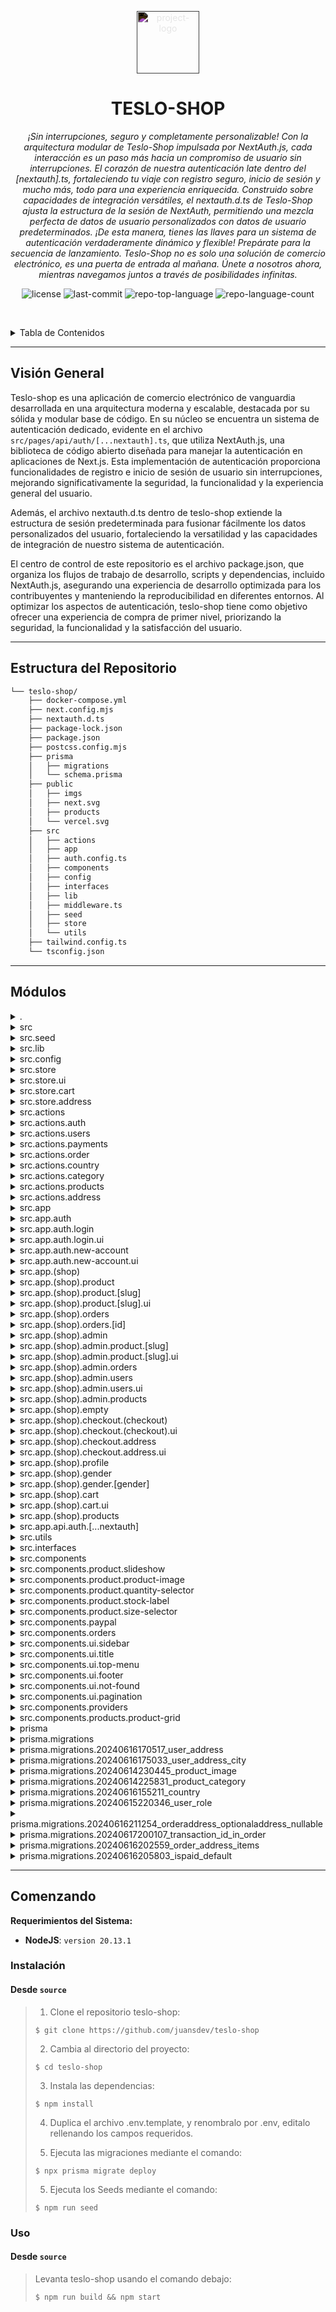 <p align="center">
  <img src="https://simpleicons.org/icons/nextdotjs.svg" style="filter:invert(1);" width="100" alt="project-logo">
</p>
<p align="center">
    <h1 align="center">TESLO-SHOP</h1>
</p>
<p align="center">
  <em>¡Sin interrupciones, seguro y completamente personalizable! Con la arquitectura modular de Teslo-Shop impulsada por NextAuth.js, cada interacción es un paso más hacia un compromiso de usuario sin interrupciones. El corazón de nuestra autenticación late dentro del [nextauth].ts, fortaleciendo tu viaje con registro seguro, inicio de sesión y mucho más, todo para una experiencia enriquecida. Construido sobre capacidades de integración versátiles, el nextauth.d.ts de Teslo-Shop ajusta la estructura de la sesión de NextAuth, permitiendo una mezcla perfecta de datos de usuario personalizados con datos de usuario predeterminados. ¡De esta manera, tienes las llaves para un sistema de autenticación verdaderamente dinámico y flexible! Prepárate para la secuencia de lanzamiento. Teslo-Shop no es solo una solución de comercio electrónico, es una puerta de entrada al mañana. Únete a nosotros ahora, mientras navegamos juntos a través de posibilidades infinitas.</em>
</p>
<p align="center">
	<img src="https://img.shields.io/github/license/juansdev/teslo-shop?style=default&logo=opensourceinitiative&logoColor=white&color=0080ff" alt="license">
	<img src="https://img.shields.io/github/last-commit/juansdev/teslo-shop?style=default&logo=git&logoColor=white&color=0080ff" alt="last-commit">
	<img src="https://img.shields.io/github/languages/top/juansdev/teslo-shop?style=default&color=0080ff" alt="repo-top-language">
	<img src="https://img.shields.io/github/languages/count/juansdev/teslo-shop?style=default&color=0080ff" alt="repo-language-count">
<p>
<p align="center">
	<!-- default option, no dependency badges. -->
</p>

<br><!-- TABLA DE CONTENIDOS -->
<details>
  <summary>Tabla de Contenidos</summary><br>

- [Visión General](#-visión-general)
- [Estructura del Repositorio](#-estructura-del-repositorio)
- [Módulos](#-módulos)
- [Comenzando](#-comenzando)
  - [Instalación](#-instalación)
  - [Uso](#-uso)
</details>
<hr>

##  Visión General

Teslo-shop es una aplicación de comercio electrónico de vanguardia desarrollada en una arquitectura moderna y escalable, destacada por su sólida y modular base de código. En su núcleo se encuentra un sistema de autenticación dedicado, evidente en el archivo `src/pages/api/auth/[...nextauth].ts`, que utiliza NextAuth.js, una biblioteca de código abierto diseñada para manejar la autenticación en aplicaciones de Next.js. Esta implementación de autenticación proporciona funcionalidades de registro e inicio de sesión de usuario sin interrupciones, mejorando significativamente la seguridad, la funcionalidad y la experiencia general del usuario.

Además, el archivo nextauth.d.ts dentro de teslo-shop extiende la estructura de sesión predeterminada para fusionar fácilmente los datos personalizados del usuario, fortaleciendo la versatilidad y las capacidades de integración de nuestro sistema de autenticación.

El centro de control de este repositorio es el archivo package.json, que organiza los flujos de trabajo de desarrollo, scripts y dependencias, incluido NextAuth.js, asegurando una experiencia de desarrollo optimizada para los contribuyentes y manteniendo la reproducibilidad en diferentes entornos. Al optimizar los aspectos de autenticación, teslo-shop tiene como objetivo ofrecer una experiencia de compra de primer nivel, priorizando la seguridad, la funcionalidad y la satisfacción del usuario.

---

##  Estructura del Repositorio

```sh
└── teslo-shop/
    ├── docker-compose.yml
    ├── next.config.mjs
    ├── nextauth.d.ts
    ├── package-lock.json
    ├── package.json
    ├── postcss.config.mjs
    ├── prisma
    │   ├── migrations
    │   └── schema.prisma
    ├── public
    │   ├── imgs
    │   ├── next.svg
    │   ├── products
    │   └── vercel.svg
    ├── src
    │   ├── actions
    │   ├── app
    │   ├── auth.config.ts
    │   ├── components
    │   ├── config
    │   ├── interfaces
    │   ├── lib
    │   ├── middleware.ts
    │   ├── seed
    │   ├── store
    │   └── utils
    ├── tailwind.config.ts
    └── tsconfig.json
```

---

##  Módulos

<details closed><summary>.</summary>

| Archivo                                                                                        | Resumen                                                                                                                                                                                                                                                                                                                                                                                                                                                                                                                                                                                                                                                                                                                                                                                                                                                                             |
| ---                                                                                            | ---                                                                                                                                                                                                                                                                                                                                                                                                                                                                                                                                                                                                                                                                                                                                                                                                                                                                                 |
| [package-lock.json](https://github.com/juansdev/teslo-shop/blob/master/package-lock.json)      | El archivo de código proporcionado es parte del repositorio "teslo-shop", una aplicación web orientada a soluciones de comercio electrónico. Su estructura demuestra una arquitectura modular y escalable, típica de las aplicaciones modernas. En relación con esto, el archivo crítico bajo consideración es `src/pages/api/auth/[...nextauth].ts`, que implementa funcionalidades de autenticación para el registro de usuarios, inicio de sesión y otras operaciones relacionadas. El repositorio principal depende de NextAuth.js (como se menciona en `nextauth.d.ts`), una biblioteca de código abierto para manejar la autenticación en aplicaciones de Next.js. Este archivo de código específico sirve para mejorar la seguridad, funcionalidad y experiencia general del usuario de la aplicación teslo-shop al optimizar varios aspectos de la autenticación, permitiendo así que los usuarios registrados naveguen y se involucren sin problemas con las funciones de comercio electrónico de la tienda. |
| [nextauth.d.ts](https://github.com/juansdev/teslo-shop/blob/master/nextauth.d.ts)              | La extensión nextauth.d.ts dentro del repositorio `teslo-shop` modifica la estructura de sesión de NextAuth para fusionar sin problemas los datos personalizados del usuario con los datos predeterminados del usuario, mejorando la versatilidad y las capacidades de integración de nuestro sistema de autenticación.                                                                                                                                                                                                                                                                                                                                                                                                                                                                                                                                                                                                    |
| [package.json](https://github.com/juansdev/teslo-shop/blob/master/package.json)                | El archivo `package.json` dentro del repositorio `teslo-shop` sirve como su centro de control, proporcionando instrucciones para scripts como desarrollo, compilación y linting. Gestiona dependencias y devDependencies, como Next.js, React, NextAuth, TailwindCSS y Zod, para garantizar el funcionamiento sin problemas de una aplicación de comercio electrónico versátil y de código abierto que utiliza Cloudinary para imágenes y PayPal para transacciones.                                                                                                                                                                                                                                                                                                                                                                                                                       |
| [docker-compose.yml](https://github.com/juansdev/teslo-shop/blob/master/docker-compose.yml)    | Configura un contenedor persistente de base de datos PostgreSQL llamado todos-db con el mismo nombre que la base de datos de nuestra aplicación (configurado en las variables .env). Proporciona fácil acceso a través del puerto 5432 y se inicia automáticamente al reiniciar el contenedor. Sincroniza los datos en tu máquina local utilizando volúmenes.                                                                                                                                                                                                                                                                                                                                                                                                                                                                                                                                                         |
| [tsconfig.json](https://github.com/juansdev/teslo-shop/blob/master/tsconfig.json)              | Configura los ajustes de TypeScript en todo el proyecto teslo-shop. Habilita la verificación estricta de tipos, el soporte para JSX, la resolución de módulos y la integración con Next.js. Mapea alias `@` al directorio `src`, asegurando rutas de importación consistentes. Facilita una experiencia de desarrollo fluida dentro de esta aplicación web progresiva.                                                                                                                                                                                                                                                                                                                                                                                                                                                                                                                                                             |
| [tailwind.config.ts](https://github.com/juansdev/teslo-shop/blob/master/tailwind.config.ts)    | El archivo de configuración de Tailwind CSS establece parámetros de tema y el alcance del contenido, permitiendo que la aplicación aplique dinámicamente clases de utilidad basadas en archivos del proyecto y mantenga la consistencia del diseño en todos los componentes, páginas y estructura de la aplicación.                                                                                                                                                                                                                                                                                                                                                                                                                                                                                                                                                                                                     |
| [postcss.config.mjs](https://github.com/juansdev/teslo-shop/blob/master/postcss.config.mjs)    | Optimiza la consistencia del estilo en teslo-shop configurando PostCSS con plugins de Tailwind CSS, asegurando interfaces de usuario visualmente atractivas y accesibles en toda la aplicación.                                                                                                                                                                                                                                                                                                                                                                                                                                                                                                                                                                                                                                                                                       |
| [next.config.mjs](https://github.com/juansdev/teslo-shop/blob/master/next.config.mjs)          | Configura Cloudinary como fuente de imágenes predeterminada y activa el compilador de styled-components para una estilización eficiente de CSS-in-JS dentro de la arquitectura del proyecto Teslo-Shop.                                                                                                                                                                                                                                                                                                                                                                                                                                                                                                                                                                                                                                                                                                                      |

</details>

<details closed><summary>src</summary>

| Archivo                                                                                    | Resumen                                                                                                                                                                                                                                                                                                                                                       |
| ---                                                                                        | ---                                                                                                                                                                                                                                                                                                                                                           |
| [middleware.ts](https://github.com/juansdev/teslo-shop/blob/master/src/middleware.ts)      | Potencia la autenticación en toda la aplicación Teslo-shop al gestionar sesiones de usuario y accesos. Utiliza el paquete next-auth y configuraciones de ./auth.config. El middleware proporcionado refuerza la seguridad al emparejar rutas, excluyendo API específicas, archivos estáticos e imágenes para garantizar una experiencia de usuario fluida y segura. |
| [auth.config.ts](https://github.com/juansdev/teslo-shop/blob/master/src/auth.config.ts)    | Configura NextAuth para teslo-shop definiendo reglas y callbacks de autenticación. Asegura rutas específicas según el rol del usuario y verifica las credenciales contra una base de datos Prisma, mejorando la seguridad general de la aplicación.                                                                                                            |

</details>

<details closed><summary>src.seed</summary>

| Archivo                                                                                               | Resumen                                                                                                                                                                                                                                                                                                                                                                                                                                                                                                                                                                                                                                                                                       |
| ---                                                                                                   | ---                                                                                                                                                                                                                                                                                                                                                                                                                                                                                                                                                                                                                                                                                           |
| [seed.ts](https://github.com/juansdev/teslo-shop/blob/master/src/seed/seed.ts)                        | El archivo de código proporcionado, `src/seed/seed.ts`, es parte del repositorio teslo-shop, que sirve como una aplicación frontend para una tienda en línea de vehículos eléctricos (EV). Este archivo en particular inserta datos iniciales para el sistema durante el proceso de configuración de la base de datos, utilizando específicamente la biblioteca bcryptjs para hashear y almacenar contraseñas de manera segura. El uso de este script asegura la consistencia de los datos al proporcionar elementos predefinidos dentro del sistema cuando se despliega o reinicia por primera vez. En el contexto de la arquitectura de teslo-shop, este archivo se integra con Prisma, una poderosa herramienta de base de datos que permite una gestión eficiente del esquema e interacción fluida con la base de datos en toda la aplicación. |
| [tsconfig.json](https://github.com/juansdev/teslo-shop/blob/master/src/seed/tsconfig.json)            | Habilita una verificación de tipos más estricta: `strict` configurado en `true` asegura un examen minucioso de los tipos. Refuerza las comprobaciones de nulos: `strictNullChecks`, `strictFunctionTypes`, y otros, mantienen un manejo adecuado de `null` y `undefined`. Fortalece el soporte de interoperabilidad: `esModuleInterop` ayuda a importar módulos CommonJS sin problemas. Promueve una nomenclatura consistente en los nombres de archivos: `forceConsistentCasingInFileNames` asegura compatibilidad. Garantiza una inferencia de tipos precisa: varias configuraciones opcionales de estricta precisión en los tipos, como `exactOptionalPropertyTypes`, mejoran la precisión.                                                                                                                                                 |
| [seed-database.ts](https://github.com/juansdev/teslo-shop/blob/master/src/seed/seed-database.ts)      | Este script **elimina** los registros existentes de la base de datos de TesloShop (productos, categorías, usuarios, etc.). Luego **puebla** la base de datos con datos de muestra para crear un entorno de usuario simulado con fines de prueba. El código es parte del directorio `seed` dentro de la arquitectura del repositorio, utilizando Prisma, una herramienta de base de datos eficiente para aplicaciones TypeScript y Node.js.                                                                                                                                                                                                                                                                                                     |
| [seed-countries.ts](https://github.com/juansdev/teslo-shop/blob/master/src/seed/seed-countries.ts)    | Visita destinos caribeños como San Vicente y las Granadinas, explora Senegal y Sudáfrica en África, recorre Suecia, Suiza o España en Europa, atraviesa Tailandia, Timor-Leste o Vietnam en Asia. Descubre culturas únicas en cada país. ¡El viaje te espera!                                                                                                                                                                                                                                                                                                                                                                                                            |

</details>

<details closed><summary>src.lib</summary>

| Archivo                                                                                      | Resumen                                                                                                                                                                                                                                  |
| ---                                                                                          | ---                                                                                                                                                                                                                                      |
| [prisma.ts](https://github.com/juansdev/teslo-shop/blob/master/src/lib/prisma.ts)            | Potencia las interacciones con la base de datos dentro de la plataforma Teslo-shop creando una instancia del cliente Prisma y haciéndola globalmente accesible para un acceso sin problemas a los modelos de datos definidos en `schema.prisma` a lo largo de la arquitectura de la aplicación. |

</details>

<details closed><summary>src.config</summary>

| Archivo                                                                           | Resumen                                                                                                                                                                                                          |
| ---                                                                               | ---                                                                                                                                                                                                              |
| [fonts.ts](https://github.com/juansdev/teslo-shop/blob/master/src/config/fonts.ts) | Importa fuentes personalizadas de Google (Inter & Montserrat_Alternates) para controlar los estilos de visualización y encabezado de texto en toda la aplicación, asegurando una experiencia de usuario consistente y atractiva en toda la plataforma. |

</details>

<details closed><summary>src.store</summary>

| Archivo                                                                              | Resumen                                                                                                                                                                                                                                    |
| ---                                                                                  | ---                                                                                                                                                                                                                                        |
| [index.ts](https://github.com/juansdev/teslo-shop/blob/master/src/store/index.ts)    | Gestiona el estado en los componentes de la interfaz de usuario, la funcionalidad del carrito y la gestión de direcciones en esta aplicación de comercio electrónico, consolidando los módulos de la tienda relevantes dentro del centro de la tienda centralizada para un flujo de datos eficiente y una mejor experiencia del usuario. |

</details>

<details closed><summary>src.store.ui</summary>

| Archivo                                                                                       | Resumen                                                                                                                                                                                                        |
| ---                                                                                           | ---                                                                                                                                                                                                            |
| [ui.store.ts](https://github.com/juansdev/teslo-shop/blob/master/src/store/ui/ui.store.ts)    | Una tienda crucial para manejar la funcionalidad del menú lateral, ofreciendo acciones de abrir/cerrar, manteniendo la persistencia del estado en nuestra aplicación Teslo-shop, contribuyendo a una experiencia de navegación fluida y un diseño coherente. |

</details>

<details closed><summary>src.store.cart</summary>

| Archivo                                                                                               | Resumen                                                                                                                                                                                                                                                                                                                                                          |
| ---                                                                                                   | ---                                                                                                                                                                                                                                                                                                                                                              |
| [cart.store.ts](https://github.com/juansdev/teslo-shop/blob/master/src/store/cart/cart.store.ts)      | Gestiona y rastrea los artículos en el carrito de usuario dentro del repositorio Teslo Shop. Esta tienda permite agregar, actualizar la cantidad, eliminar productos del carrito y vaciar el carrito entero utilizando funcionalidades limpias, ofreciendo así datos del carrito en tiempo real a los usuarios. Mejora la experiencia de compra del usuario proporcionando un resumen del costo total que incluye subtotal, impuestos y cantidad de artículos. |

</details>

<details closed><summary>src.store.address</summary>

| Archivo                                                                                                      | Resumen                                                                                                                                                                                                                                                                                            |
| ---                                                                                                          | ---                                                                                                                                                                                                                                                                                                |
| [address.store.ts](https://github.com/juansdev/teslo-shop/blob/master/src/store/address/address.store.ts)    | Gestiona las direcciones de los usuarios. Implementado a través de `zustand`, una solución de gestión de estado para aplicaciones React dentro de Teslo-shop, el proyecto de comercio electrónico de código abierto. El archivo, `src/store/address/address.store.ts`, persiste y maneja el estado actual de la dirección para un procesamiento de pago simplificado. |

</details>

<details closed><summary>src.actions</summary>

| Archivo                                                                              | Resumen                                                                                                                                                                                                                                                                                                       |
| ---                                                                                  | ---                                                                                                                                                                                                                                                                                                           |
| [index.ts](https://github.com/juansdev/teslo-shop/blob/master/src/actions/index.ts)  | Este archivo de acciones sirve como un centro para manejar varias operaciones, desde la autenticación de usuarios y la obtención de productos, hasta el procesamiento de pedidos, la actualización de direcciones de usuario y el manejo de transacciones usando métodos de pago populares como PayPal. También facilita la gestión de roles para el panel de usuario. |

</details>

<details closed><summary>src.actions.auth</summary>

| Archivo                                                                                           | Resumen                                                                                                                                                                                                                                                                  |
| ---                                                                                                | ---                                                                                                                                                                                                                                                                      |
| [login.ts](https://github.com/juansdev/teslo-shop/blob/master/src/actions/auth/login.ts)           | Autentica el inicio de sesión de usuario en la plataforma teslo-shop, utilizando la función signIn definida en la configuración de autenticación. Los errores se manejan para mostrar mensajes de error apropiados a los usuarios, promoviendo un proceso de autenticación fluido dentro de nuestra arquitectura web. |
| [register.ts](https://github.com/juansdev/teslo-shop/blob/master/src/actions/auth/register.ts)     | Este archivo de acción maneja las solicitudes entrantes para el registro de usuarios creando y encriptando una contraseña para un nuevo usuario a través de la base de datos Prisma y la biblioteca bcryptjs, asegurando la creación segura de cuentas en nuestra tienda en línea de próxima generación.                    |
| [logout.ts](https://github.com/juansdev/teslo-shop/blob/master/src/actions/auth/logout.ts)         | Potenciando el cierre de sesión de usuario sin problemas, esta acción desencadena el cierre de sesión en todos los servicios de autenticación dentro de la plataforma Teslo-shop. El código reside en el archivo `src/actions/auth/logout.ts` de la estructura del repositorio, fomentando una experiencia de usuario segura y conveniente. |

</details>

<details closed><summary>src.actions.users</summary>

| Archivo                                                                                                                      | Resumen                                                                                                                                                                                                                                                                                                    |
| ---                                                                                                                           | ---                                                                                                                                                                                                                                                                                                        |
| [change-user-role.ts](https://github.com/juansdev/teslo-shop/blob/master/src/actions/users/change-user-role.ts)               | En el repositorio central de teslo-shop, la función changeUserRole (src/actions/users/change-user-role.ts) facilita la modificación de los roles de los usuarios en tiempo real, requiriendo autenticación como administrador. Esta acción también actualiza la lista de usuarios en la página /admin/users para reflejar los cambios de inmediato. |
| [get-paginater-users.ts](https://github.com/juansdev/teslo-shop/blob/master/src/actions/users/get-paginater-users.ts)         | Implementa la API para obtener listas paginadas de usuarios, asegurando el acceso seguro a través de la verificación de roles utilizando el ORM Prisma para consultar y ordenar los datos en Teslo-Shop.                                                                                                                                          |

</details>

<details closed><summary>src.actions.payments</summary>

| Archivo                                                                                                                         | Resumen                                                                                                                                                                                                                                                                                                                                                   |
| ---                                                                                                                              | ---                                                                                                                                                                                                                                                                                                                                                       |
| [paypal-check-payment.ts](https://github.com/juansdev/teslo-shop/blob/master/src/actions/payments/paypal-check-payment.ts)       | Verifica los pagos de PayPal llamando a los endpoints relevantes de la API de PayPal para la verificación de transacciones, actualiza el estado de los pedidos como pagados utilizando la base de datos Prisma, y actualiza las cachés afectadas en la aplicación Next.js para asegurar la integridad de los datos y la re-renderización oportuna de la página después de transacciones exitosas. |
| [set-transaction-by-id.ts](https://github.com/juansdev/teslo-shop/blob/master/src/actions/payments/set-transaction-by-id.ts)     | En el proyecto Teslo-Shop, este archivo (src/actions/payments/set-transaction-by-id.ts) permite actualizaciones de transacciones para pedidos específicos comunicándose con la capa de base de datos Prisma para asociar cada pedido con su respectivo ID de transacción. Este proceso optimizado asegura una gestión fluida de las transacciones financieras dentro de la aplicación. |

</details>

<details closed><summary>src.actions.order</summary>

| Archivo                                                                                                                | Resumen                                                                                                                                                                                                                                                                                                                                                                               |
| ---                                                                                                                     | ---                                                                                                                                                                                                                                                                                                                                                                                   |
| [place-order.ts](https://github.com/juansdev/teslo-shop/blob/master/src/actions/order/place-order.ts)                   | La acción PlaceOrder permite a los usuarios completar transacciones creando nuevos pedidos dentro de la aplicación Teslo Shop. Calcula subtotales, impuestos y totales para los artículos seleccionados, asegura la disponibilidad de stock y guarda los detalles del pedido junto con la dirección del usuario. Esta acción también gestiona los productos asociados al pedido y sus cantidades de stock actualizadas dentro de la base de datos Prisma. |
| [get-order-by-id.ts](https://github.com/juansdev/teslo-shop/blob/master/src/actions/order/get-order-by-id.ts)           | Valida la autenticación del usuario antes de recuperar un pedido por su ID único, incluyendo los elementos relacionados del pedido, detalles de la dirección e imágenes de los productos asociados, además de verificar si el usuario solicitante tiene derechos de propiedad sobre el pedido en cuestión, asegurando la integridad de los datos en esta aplicación de comercio electrónico. |
| [get-order-by-user.ts](https://github.com/juansdev/teslo-shop/blob/master/src/actions/order/get-order-by-user.ts)       | Esta función de acción, `getOrdersByUser`, obtiene y organiza los pedidos pasados de un usuario junto con su información de envío dentro de la arquitectura de backend de Teslo Shop utilizando la interacción con la base de datos Prisma y la autenticación NextAuth. |
| [get-paginated-orders.ts](https://github.com/juansdev/teslo-shop/blob/master/src/actions/order/get-paginated-orders.ts) | Gestiona solicitudes autenticadas de usuarios para listas de pedidos paginados en teslo-shop. Utilizando NextAuth y la base de datos Prisma, esta acción recupera pedidos ordenados por fecha de creación desde el backend y devuelve la página especificada junto con el total de páginas y todos los elementos de la página actual. Asegura la seguridad de los datos ya que solo los administradores tienen acceso a este endpoint. |

</details>

<details closed><summary>src.actions.country</summary>

| Archivo                                                                                                      | Resumen                                                                                                                                                                                                                                                  |
| ---                                                                                                           | ---                                                                                                                                                                                                                                                      |
| [get-countries.ts](https://github.com/juansdev/teslo-shop/blob/master/src/actions/country/get-countries.ts)   | Esta acción `getCountries` obtiene todos los detalles de los países ordenados por nombre desde la base de datos (Prisma) en la aplicación Teslo-shop, asegurando un orden amigable para el usuario para una experiencia de compra sin interrupciones. |

</details>

<details closed><summary>src.actions.category</summary>

| Archivo                                                                                                           | Resumen                                                                                                                                                                       |
| ---                                                                                                               | ---                                                                                                                                                                           |
| [get-categories.ts](https://github.com/juansdev/teslo-shop/blob/master/src/actions/category/get-categories.ts)     | GetCategories(). Aprovecha la base de datos Prisma para recuperar todos los nombres de las categorías, ordenados alfabéticamente, asegurando una navegación fluida para los clientes en las páginas de productos. |

</details>

<details closed><summary>src.actions.products</summary>

| Archivo                                                                                                                   | Resumen                                                                                                                                                                                                                                                                                                                                                                                    |
| ---                                                                                                                       | ---                                                                                                                                                                                                                                                                                                                                                                                        |
| [get-stock-by-slug.ts](https://github.com/juansdev/teslo-shop/blob/master/src/actions/products/get-stock-by-slug.ts)      | Potencia la gestión de inventario. La función `getStockBySlug` en el directorio `src/actions/products` verifica la disponibilidad de un producto específico utilizando la base de datos Prisma por su slug único y devuelve el nivel de stock o predetermina a cero si ocurre un error. Contribuye significativamente a la experiencia de compra del usuario en la aplicación Teslo Shop. |
| [delete-product-image.ts](https://github.com/juansdev/teslo-shop/blob/master/src/actions/products/delete-product-image.ts)| Elimina la imagen especificada de Cloudinary usando las credenciales proporcionadas. Simultáneamente elimina el registro de la imagen asociada de la base de datos del repositorio y desencadena la revalidación de la caché en las páginas relevantes, optimizando el rendimiento en las interfaces de administración y usuario para productos. |
| [get-product-by-slug.ts](https://github.com/juansdev/teslo-shop/blob/master/src/actions/products/get-product-by-slug.ts)  | Recupera y procesa un producto por su slug único desde la base de datos utilizando Prisma en un entorno serverless de Next.js. La funcionalidad mejorada devuelve un objeto de producto formateado que incluye las imágenes asociadas del producto para una visualización fluida en el frontend de Teslo-shop. |
| [product-pagination.ts](https://github.com/juansdev/teslo-shop/blob/master/src/actions/products/product-pagination.ts)    | Recopila, formatea y devuelve productos paginados junto con sus imágenes en miniatura dentro del repositorio Teslo-Shop. Utilizando el ORM Prisma para las operaciones de la base de datos, sirve eficientemente listados de productos manteniendo una experiencia de usuario fluida. |
| [create-update-product.ts](https://github.com/juansdev/teslo-shop/blob/master/src/actions/products/create-update-product.ts) | Acepta FormData para la creación/actualización de productos. Integra Cloudinary para manejar las imágenes de los productos. Impone transacciones en la base de datos utilizando Prisma. Revalida las URLs afectadas después de una actualización de producto. |

</details>

<details closed><summary>src.actions.address</summary>

| Archivo                                                                                                              | Resumen                                                                                                                                                                                                                                                                                                                                                                                              |
| ---                                                                                                                  | ---                                                                                                                                                                                                                                                                                                                                                                                                  |
| [get-user-address.ts](https://github.com/juansdev/teslo-shop/blob/master/src/actions/address/get-user-address.ts)    | Esta acción `getUserAddress`, que reside en el directorio actions/address del repositorio teslo-shop, es responsable de recuperar la dirección de envío asociada con un usuario dado en la base de datos de la aplicación utilizando el ORM Prisma a través de la importación @/lib/prisma. Si se encuentra una dirección, devuelve los detalles anonimizados de la dirección junto con los datos del país correspondiente, asegurando operaciones de entrega sin interrupciones. |
| [set-user-address.ts](https://github.com/juansdev/teslo-shop/blob/master/src/actions/address/set-user-address.ts)    | Gestiona la dirección del usuario en teslo-shop creando, actualizando o reemplazando los registros con los detalles proporcionados. Asegura la consistencia de los datos del usuario verificando si ya existe una entrada antes de crearla o actualizarla utilizando la base de datos Prisma en esta arquitectura de plataforma de comercio electrónico de código abierto. |
| [delete-user-address.ts](https://github.com/juansdev/teslo-shop/blob/master/src/actions/address/delete-user-address.ts)| Elimina las direcciones de usuario de la base de datos a través de la capa `prisma`, mejorando la consistencia de los datos dentro del sistema de gestión de usuarios de la plataforma Teslo-shop. |

</details>

<details closed><summary>src.app</summary>

| Archivo                                                                                 | Resumen                                                                                                                                                                                                                                                       |
| ---                                                                                     | ---                                                                                                                                                                                                                                                           |
| [globals.css](https://github.com/juansdev/teslo-shop/blob/master/src/app/globals.css)   | Personaliza los estilos globales para la aplicación Teslo-Shop, aprovechando el marco de trabajo utility-first de Tailwind CSS para simplificar la creación de componentes UI mientras ofrece visuales adaptables y responsivos a través de diferentes esquemas de color, animaciones y transiciones. |
| [layout.tsx](https://github.com/juansdev/teslo-shop/blob/master/src/app/layout.tsx)     | Inicializa y personaliza el diseño base para la aplicación Teslo Shop, integrando su tipografía elegida (inter) con el flujo de contenido dinámico impulsado por la base de datos Prisma a través de los proveedores de NextAuth. |

</details>

<details closed><summary>src.app.auth</summary>

| Archivo                                                                                     | Resumen                                                                                                                                                                                                                                                                                                |
| ---                                                                                          | ---                                                                                                                                                                                                                                                                                                    |
| [layout.tsx](https://github.com/juansdev/teslo-shop/blob/master/src/app/auth/layout.tsx)     | En esta arquitectura de aplicación Next.js, el archivo `auth/layout.tsx` sirve como un envoltorio protegido para todos los demás componentes. Verifica de manera segura si el usuario ha iniciado sesión y, de ser así, lo redirige a la página de inicio, asegurando que los usuarios no autorizados solo puedan acceder a áreas permitidas de Tesla Shop. |

</details>

<details closed><summary>src.app.auth.login</summary>

| Archivo                                                                                         | Resumen                                                                                                                                                                                                |
| ---                                                                                             | ---                                                                                                                                                                                                    |
| [page.tsx](https://github.com/juansdev/teslo-shop/blob/master/src/app/auth/login/page.tsx)       | Facilita el inicio de sesión de los usuarios dentro de la aplicación Teslo Shop al renderizar el componente LoginForm como parte del diseño del frontend, asegurando una experiencia de usuario fluida. |

</details>

<details closed><summary>src.app.auth.login.ui</summary>

| Archivo                                                                                                      | Resumen                                                                                                                                                                                                                                                                                                                                                                                                 |
| ---                                                                                                           | ---                                                                                                                                                                                                                                                                                                                                                                                                     |
| [LoginForm.tsx](https://github.com/juansdev/teslo-shop/blob/master/src/app/auth/login/ui/LoginForm.tsx)       | Este componente `LoginForm` maneja la autenticación del usuario recolectando los inputs de email y contraseña, validándolos con una acción (authenticate), y proporcionando mensajes de error relevantes o redirigiendo al usuario al dashboard después de una autenticación exitosa. También cuenta con una funcionalidad secundaria para la creación de cuentas mediante la navegación por enlaces y una gestión del estado de carga para el botón de inicio de sesión. |

</details>

<details closed><summary>src.app.auth.new-account</summary>

| Archivo                                                                                              | Resumen                                                                                                                                                                                                                                                                                                                                                                              |
| ---                                                                                                  | ---                                                                                                                                                                                                                                                                                                                                                                                  |
| [page.tsx](https://github.com/juansdev/teslo-shop/blob/master/src/app/auth/new-account/page.tsx)     | Este archivo de código, ubicado en `src/app/auth/new-account/page.tsx`, presenta una página de registro de usuario para la aplicación web Teslo Shop al importar y renderizar un componente RegisterForm mientras aplica un estilo específico con `titleFont` de la carpeta config. ¿El objetivo final? Proporcionar un proceso de creación de nuevas cuentas intuitivo para los visitantes en este proyecto de código abierto. |

</details>

<details closed><summary>src.app.auth.new-account.ui</summary>

| Archivo                                                                                                              | Resumen                                                                                                                                                                                                                                                                                                                                                                                                                 |
| ---                                                                                                                   | ---                                                                                                                                                                                                                                                                                                                                                                                                                     |
| [RegisterForm.tsx](https://github.com/juansdev/teslo-shop/blob/master/src/app/auth/new-account/ui/RegisterForm.tsx)   | Registra nuevas cuentas de usuario en la aplicación TesloShop. El componente `RegisterForm.tsx` facilita la recopilación de información del usuario a través de campos de formulario y realiza acciones de autenticación usando `registerUser()` y `login()`. Muestra mensajes de error durante el registro, ofrece un enlace de inicio de sesión para usuarios ya registrados y asegura la validación de los inputs del usuario a través de `react-hook-form` y reglas de validación personalizadas. |

</details>

<details closed><summary>src.app.(shop)</summary>

| Archivo                                                                                         | Resumen                                                                                                                                                                                                                                                                                                                |
| ---                                                                                             | ---                                                                                                                                                                                                                                                                                                                    |
| [layout.tsx](https://github.com/juansdev/teslo-shop/blob/master/src/app/(shop)/layout.tsx)      | Un enfoque de diseño modular para el componente ShopLayout envuelve el contenido del usuario dentro de una estructura optimizada, integrando la navegación superior, la barra lateral y los elementos del pie de página.                                                                                                                                         |
| [page.tsx](https://github.com/juansdev/teslo-shop/blob/master/src/app/(shop)/page.tsx)          | El componente `Home` page, ubicado en `src/app/(shop)/page.tsx`, obtiene una lista paginada de productos desde la API y los muestra con la navegación adecuada. Al implementar una paginación eficiente, proporciona una experiencia de carga optimizada para los usuarios, permitiendo una navegación fluida a través de grandes colecciones de productos. |

</details>

<details closed><summary>src.app.(shop).product</summary>

| Archivo                                                                                                       | Resumen                                                                                                                                                                                                                                                                                                                                              |
| ---                                                                                                           | ---                                                                                                                                                                                                                                                                                                                                                  |
| [not-found.tsx](https://github.com/juansdev/teslo-shop/blob/master/src/app/(shop)/product/not-found.tsx)      | Mejora la experiencia del usuario al manejar páginas de productos inexistentes. Importando y renderizando el componente PageNotFound de componentes personalizados, este archivo asegura que cuando un cliente accede a un producto inexistente, se le informe adecuadamente. Esto se integra de manera fluida con el resto de la estructura y arquitectura del repositorio TesloShop. |

</details>

<details closed><summary>src.app.(shop).product.[slug]</summary>

| Archivo                                                                                                | Resumen                                                                                                                                                                                                                                                                                                                                 |
| ---                                                                                                     | ---                                                                                                                                                                                                                                                                                                                                     |
| [page.tsx](https://github.com/juansdev/teslo-shop/blob/master/src/app/(shop)/product/[slug]/page.tsx)   | Genera páginas de productos dinámicas para el Teslo Shop. Obtiene detalles del producto usando funciones de acción basadas en el slug proporcionado. Los metadatos se generan dinámicamente para optimizar el SEO. La página muestra las imágenes del producto, el título, el precio y la descripción con una función de añadir al carrito. También se muestra la etiqueta de stock para cada producto. |

</details>

<details closed><summary>src.app.(shop).product.[slug].ui</summary>

| Archivo                                                                                                               | Resumen                                                                                                                                                                                                                                 |
| ---                                                                                                                    | ---                                                                                                                                                                                                                                     |
| [AddToCart.tsx](https://github.com/juansdev/teslo-shop/blob/master/src/app/(shop)/product/[slug]/ui/AddToCart.tsx)     | Mejora la experiencia de compra en el comercio electrónico al permitir que los clientes añadan productos de tamaño y cantidad seleccionados a su carrito. Este componente React interactúa con la tienda global del carrito para un proceso de pago fluido en nuestro Teslo-Shop. |

</details>

<details closed><summary>src.app.(shop).orders</summary>

| Archivo                                                                                       | Resumen                                                                                                                                                                                                                                                                                                                                                  |
| ---                                                                                            | ---                                                                                                                                                                                                                                                                                                                                                      |
| [page.tsx](https://github.com/juansdev/teslo-shop/blob/master/src/app/(shop)/orders/page.tsx)  | Muestra una lista de pedidos para usuarios autenticados en formato de tabla. Recupera los datos de los pedidos a través de una función de acción y verifica la autenticación antes de renderizar la página, mostrando el ID único de cada pedido, nombre, estado y un botón "Ver pedido" para ver más detalles. Este archivo mejora la experiencia del usuario en la gestión de sus pedidos dentro de Teslo Shop. |

</details>

<details closed><summary>src.app.(shop).orders.[id]</summary>

| Archivo                                                                                                | Resumen                                                                                                                                                                                                                                                                                                                                                                                                                                                                      |
| ---                                                                                                     | ---                                                                                                                                                                                                                                                                                                                                                                                                                                                                          |
| [page.tsx](https://github.com/juansdev/teslo-shop/blob/master/src/app/(shop)/orders/[id]/page.tsx)      | Este componente renderiza una página de pedido con información detallada del pedido. Muestra los detalles del producto, dirección de entrega, subtotales del pedido, impuestos y costo total. Utiliza hooks personalizados para obtener el pedido según su ID. También incluye un botón de PayPal para el pago del pedido. Esto está integrado en la arquitectura más amplia de la aplicación Teslo-Shop que abarca next.js, Prisma para operaciones de base de datos y varios paquetes de código abierto para componentes UI y estilo. |

</details>

<details closed><summary>src.app.(shop).admin</summary>

| Archivo                                                                                       | Resumen                                                                                                                                                                                                                                                                                                    |
| ---                                                                                          | ---                                                                                                                                                                                                                                                                                                        |
| [page.tsx](https://github.com/juansdev/teslo-shop/blob/master/src/app/(shop)/admin/page.tsx)  | Gestiona el panel de administración de Teslo Shop, ofreciendo una interfaz de control simplificada. Simplifica las tareas de administración y ofrece una visión general para gestionar eficazmente el funcionamiento de la plataforma. Parte de una arquitectura de repositorio integral que incluye configuración Docker, Next.js, Prisma y estilo con Tailwind CSS. |

</details>

<details closed><summary>src.app.(shop).admin.product.[slug]</summary>

| Archivo                                                                                                         | Resumen                                                                                                                                                                                                                                                                                                                                                                            |
| ---                                                                                                             | ---                                                                                                                                                                                                                                                                                                                                                                                |
| [page.tsx](https://github.com/juansdev/teslo-shop/blob/master/src/app/(shop)/admin/product/[slug]/page.tsx)     | Gestiona y edita productos dentro del panel administrativo de TesloShop. Este archivo de código permite la creación y edición de entradas de productos nuevos y existentes, permitiendo una integración fluida con la estructura general de la tienda. La funcionalidad se logra a través del componente `ProductForm` que se comunica con los controladores de acción para obtener y actualizar los datos del producto desde el backend. |

</details>

<details closed><summary>src.app.(shop).admin.product.[slug].ui</summary>

| Archivo                                                                                                                         | Resumen                                                                                                                                                                                                                                                                                                                                                                                   |
| ---                                                                                                                            | ---                                                                                                                                                                                                                                                                                                                                                                                       |
| [ProductForm.tsx](https://github.com/juansdev/teslo-shop/blob/master/src/app/(shop)/admin/product/[slug]/ui/ProductForm.tsx)   | El código renderiza un formulario para actualizar detalles del producto. Tiene campos para título, precio y etiquetas (con validación), género, categoría (selección de un desplegable basado en las opciones disponibles), inventario (con entrada numérica y validación min=0), tamaños (opciones clicables que se rellenan dinámicamente), entrada de imágenes con soporte múltiple, y vistas previas de las imágenes del producto con botones de eliminación. |

</details>

<details closed><summary>src.app.(shop).admin.orders</summary>

| Archivo                                                                                                      | Resumen                                                                                                                                                                                                                                                                                                                                                                                                                                                                 |
| ---                                                                                                           | ---                                                                                                                                                                                                                                                                                                                                                                                                                                                                   |
| [page.tsx](https://github.com/juansdev/teslo-shop/blob/master/src/app/(shop)/admin/orders/page.tsx)           | Este archivo fuente es un componente React llamado `OrdersPage` dentro de la sección administrativa de la aplicación Teslo-Shop. Muestra listados de pedidos paginados, cada uno con información esencial como ID, nombre del cliente y estado, obtenidos a través de la acción `getPaginatedOrders`. Los usuarios pueden ver información detallada del pedido haciendo clic en los enlaces. La navegación al inicio de sesión se redirige si el acceso no está autorizado. Este componente mejora la experiencia administrativa en la gestión de pedidos de Teslo-Shop. |

</details>

<details closed><summary>src.app.(shop).admin.users</summary>

| Archivo                                                                                               | Resumen                                                                                                                                                                                                                                                                                    |
| ---                                                                                                   | ---                                                                                                                                                                                                                                                                                        |
| [page.tsx](https://github.com/juansdev/teslo-shop/blob/master/src/app/(shop)/admin/users/page.tsx)    | Gestiona los listados de usuarios para los administradores dentro del ecosistema Teslo Shop. Utilizando paginación, muestra una tabla completa de usuarios. Asegura el acceso seguro redirigiendo a los usuarios no autenticados a la página de inicio de sesión. Interactúa con acciones y componentes para una organización óptima. |

</details>

<details closed><summary>src.app.(shop).admin.users.ui</summary>

| Archivo                                                                                                              | Resumen                                                                                                                                                                                                                                                                         |
| ---                                                                                                                   | ---                                                                                                                                                                                                                                                                             |
| [UsersTable.tsx](https://github.com/juansdev/teslo-shop/blob/master/src/app/(shop)/admin/users/ui/UsersTable.tsx)     | Gestión de roles de usuario dentro de la interfaz de administración de Teslo Shop. **Características clave:** Muestra usuarios con su correo electrónico, nombre completo y roles actuales en formato de tabla; permite a los administradores modificar los roles de usuario a través de un menú de selección. Esto promueve un control eficiente sobre los niveles de acceso de los usuarios. |

</details>

<details closed><summary>src.app.(shop).admin.products</summary>

| Archivo                                                                                                      | Resumen                                                                                                                                                                                                                                                                          |
| ---                                                                                                           | ---                                                                                                                                                                                                                                                                            |
| [page.tsx](https://github.com/juansdev/teslo-shop/blob/master/src/app/(shop)/admin/products/page.tsx)         | Este archivo forma parte de un panel de administración dentro de la aplicación Teslo Shop. Obtiene datos paginados de productos y los renderiza en formato de tabla, incluyendo imágenes, título, precio, género, estado del inventario y tamaños. También se incluyen acciones para crear un nuevo producto. |

</details>

<details closed><summary>src.app.(shop).empty</summary>

| Archivo                                                                                       | Resumen                                                                                                                                                                                                                                    |
| ---                                                                                          | ---                                                                                                                                                                                                                                        |
| [page.tsx](https://github.com/juansdev/teslo-shop/blob/master/src/app/(shop)/empty/page.tsx)  | Gestiona la presentación de la página de carrito vacío en la arquitectura de la aplicación Teslo-Shop. La interfaz personalizada muestra un ícono que indica un carrito vacío e invita a los usuarios a regresar a la página principal, asegurando una experiencia de compra amigable. |

</details>

<details closed><summary>src.app.(shop).checkout.(checkout)</summary>

| Archivo                                                                                                       | Resumen                                                                                                                                                                                                                                                                                                 |
| ---                                                                                                            | ---                                                                                                                                                                                                                                                                                                     |
| [page.tsx](https://github.com/juansdev/teslo-shop/blob/master/src/app/(shop)/checkout/(checkout)/page.tsx)    | Navega por el proceso de pago de TesloShop. Muestra la verificación del pedido y el carrito editable. Renderiza componentes de ProductInCart y la función PlaceOrder para facilitar la experiencia de compra. Interactúa con NextAuth y Prisma para gestionar la autenticación de usuarios y las operaciones de la base de datos respectivamente. |

</details>

<details closed><summary>src.app.(shop).checkout.(checkout).ui</summary>

| Archivo                                                                                                                               | Resumen                                                                                                                                                                                                                                                                                                                                                                                             |
| ---                                                                                                                                    | ---                                                                                                                                                                                                                                                                                                                                                                                                 |
| [ProductsInCart.tsx](https://github.com/juansdev/teslo-shop/blob/master/src/app/(shop)/checkout/(checkout)/ui/ProductsInCart.tsx)     | Gestiona la presentación UI de los productos en el carrito de compras de los clientes. Carga productos dinámicamente utilizando hooks de React, obtiene datos de la tienda (`useCartStore`) y proporciona el total para cada artículo en formato de moneda. Asegura que el usuario sea redirigido a la página principal si el carrito está vacío, optimizando la experiencia del usuario.                                                                                 |
| [PlaceOrder.tsx](https://github.com/juansdev/teslo-shop/blob/master/src/app/(shop)/checkout/(checkout)/ui/PlaceOrder.tsx)             | Simplifica el proceso de pago para los usuarios de TesloShop. Este componente PlaceOrder recopila los detalles del pedido, presenta el costo total, muestra los términos y condiciones, e inicia la colocación del pedido cuando se hace clic en el botón Place Order. La funcionalidad forma parte de la arquitectura más amplia de Next.js, aprovechando varias bibliotecas, tiendas y hooks personalizados para integrarse sin problemas en la aplicación de comercio electrónico. |

</details>

<details closed><summary>src.app.(shop).checkout.address</summary>

| Archivo                                                                                                    | Resumen                                                                                                                                                                                                                                                                                                              |
| ---                                                                                                         | ---                                                                                                                                                                                                                                                                                                                  |
| [page.tsx](https://github.com/juansdev/teslo-shop/blob/master/src/app/(shop)/checkout/address/page.tsx)    | Facilita una experiencia de pago sin problemas para los usuarios de Teslo-Shop. Este script rellena una lista dinámica de países y obtiene la dirección guardada del usuario de la base de datos cuando sea necesario. Aprovecha un componente AddressForm para recopilar de manera segura los detalles de envío del usuario, mejorando la comodidad del cliente durante el proceso de compra. |

</details>

<details closed><summary>src.app.(shop).checkout.address.ui</summary>

| Archivo                                                                                                                      | Resumen                                                                                                                                                                                                                                                                                                                                                                                                  |
| ---                                                                                                                           | ---                                                                                                                                                                                                                                                                                                                                                                                                      |
| [AddressForm.tsx](https://github.com/juansdev/teslo-shop/blob/master/src/app/(shop)/checkout/address/ui/AddressForm.tsx)     | Este componente de React recopila datos del usuario, incluyendo ciudad, país, teléfono y una opción de casilla de verificación para recordar la dirección, utilizando la biblioteca yup. 2. Botón Siguiente: El botón de envío permite el progreso del usuario, activándose condicionalmente según la validez del formulario. 3. Opción de casilla de verificación: Una casilla que permite a los usuarios optar por que su dirección sea recordada, mostrando un icono SVG opcional y texto de etiqueta. |

</details>

<details closed><summary>src.app.(shop).profile</summary>

| Archivo                                                                                           | Resumen                                                                                                                                                                                                                                                          |
| ---                                                                                                 | ---                                                                                                                                                                                                                                                              |
| [page.tsx](https://github.com/juansdev/teslo-shop/blob/master/src/app/(shop)/profile/page.tsx)    | La función `ProfilePage`, dentro de la arquitectura del repositorio de `teslo-shop`, ofrece a los usuarios una visión general de la información de su perfil recuperando datos del usuario a través de sesiones autenticadas y mostrándolos en formato JSON legible para facilitar su comprensión. |

</details>

<details closed><summary>src.app.(shop).gender</summary>

| Archivo                                                                                                     | Resumen                                                                                                                                                                                                                                                                                                                         |
| ---                                                                                                          | ---                                                                                                                                                                                                                                                                                                                             |
| [not-found.tsx](https://github.com/juansdev/teslo-shop/blob/master/src/app/(shop)/gender/not-found.tsx)     | Gestiona el manejo de errores para categorías de productos faltantes dentro de nuestra aplicación Teslo Shop. Este archivo importa un componente personalizado PageNotFound para mostrar un mensaje de error cuando no se puede encontrar una categoría. Integrado con la estructura integral de nuestra aplicación NextJS-Prisma, asegura una navegación y experiencia de usuario fluida. |
| [error.tsx](https://github.com/juansdev/teslo-shop/blob/master/src/app/(shop)/gender/error.tsx)             | Mejora la experiencia del usuario en Teslo-Shop gestionando problemas de navegación imprevistos. La página de error en `src/app/(shop)/gender/` captura rutas desconocidas y redirige de manera elegante a un mensaje de error personalizado con la ayuda del componente PageNotFound, asegurando una experiencia de compra consistente. |

</details>

<details closed><summary>src.app.(shop).gender.[gender]</summary>

| Archivo                                                                                                    | Resumen                                                                                                                                                                                                                                                                                                     |
| ---                                                                                                         | ---                                                                                                                                                                                                                                                                                                         |
| [page.tsx](https://github.com/juansdev/teslo-shop/blob/master/src/app/(shop)/gender/[gender]/page.tsx)     | Navega por páginas de productos dinámicos en Teslo Shop. Este archivo de código gestiona la generación de páginas basadas en género para categorías específicas, como hombres, mujeres, y más. Obtiene y muestra productos relevantes en varias páginas utilizando paginación, asegurando una experiencia de usuario fluida en la cuadrícula de productos de cada categoría. |

</details>

<details closed><summary>src.app.(shop).cart</summary>

| Archivo                                                                                        | Resumen                                                                                                                                                                                                                                                                                      |
| ---                                                                                             | ---                                                                                                                                                                                                                                                                                          |
| [page.tsx](https://github.com/juansdev/teslo-shop/blob/master/src/app/(shop)/cart/page.tsx)    | Una combinación perfecta de conveniencia y eficiencia en las compras. Muestra los artículos del carrito y ofrece una opción para que los usuarios continúen navegando o procedan al pago con el resumen del pedido a mano. Facilita una transición rápida de la navegación al pago, simplificando la experiencia de compra en el ecosistema de Teslo-Shop. |

</details>

<details closed><summary>src.app.(shop).cart.ui</summary>

| Archivo                                                                                                               | Resumen                                                                                                                                                                                                                                                                          |
| ---                                                                                                                    | ---                                                                                                                                                                                                                                                                              |
| [ProductsInCart.tsx](https://github.com/juansdev/teslo-shop/blob/master/src/app/(shop)/cart/ui/ProductsInCart.tsx)    | Muestra los artículos del carrito de los usuarios en Teslo Shop, cada artículo mostrando su imagen del producto, nombre, precio y un selector de cantidad para la personalización. Este componente interactúa con la tienda para actualizar cantidades o eliminar productos, asegurando una gestión fluida del carrito en tiempo real. |
| [OrderSummary.tsx](https://github.com/juansdev/teslo-shop/blob/master/src/app/(shop)/cart/ui/OrderSummary.tsx)        | Calcula y muestra los detalles del resumen del pedido para el usuario en esta aplicación de comercio electrónico Teslo Shop, incluyendo el número total de artículos, subtotal, impuestos y total general, haciendo que las interacciones de compra sean más convenientes al ofrecer una visión rápida de los detalles de la compra.                    |

</details>

<details closed><summary>src.app.(shop).products</summary>

| Archivo                                                                                            | Resumen                                                                                                                                                                                                        |
| ---                                                                                                 | ---                                                                                                                                                                                                            |
| [page.tsx](https://github.com/juansdev/teslo-shop/blob/master/src/app/(shop)/products/page.tsx)    | El componente **ProductsPage** dentro de **teslo-shop**. Este archivo muestra el diseño central de la página de productos para el frontend de Teslo-shop, proporcionando un diseño organizado para listar varios productos en nuestra plataforma de comercio electrónico. |

</details>

<details closed><summary>src.app.api.auth.[...nextauth]</summary>

| Archivo                                                                                                   | Resumen                                                                                                                                                                                                     |
| ---                                                                                                    | ---                                                                                                                                                                                                         |
| [route.ts](https://github.com/juansdev/teslo-shop/blob/master/src/app/api/auth/[...nextauth]/route.ts) | Simplifica la autenticación en todas las rutas de usuario importando los controladores necesarios del archivo de configuración de auth. Esto ayuda a mantener controles de acceso seguros en la arquitectura de la aplicación de Teslo-shop. |

</details>

<details closed><summary>src.utils</summary>

| Archivo                                                                                                                      | Resumen                                                                                                                                                                                                                                                                                                |
| ---                                                                                                                       | ---                                                                                                                                                                                                                                                                                                    |
| [generatePaginationNumbers.ts](https://github.com/juansdev/teslo-shop/blob/master/src/utils/generatePaginationNumbers.ts) | Genera números de paginación para la interfaz de usuario, optimizado para hasta 7 páginas o más cuando sea necesario, asegurando una experiencia de navegación eficiente dentro de TesloShop.                                                                                                                          |
| [currencyFormat.ts](https://github.com/juansdev/teslo-shop/blob/master/src/utils/currencyFormat.ts)                       | Implementa una función de utilidad `currencyFormat` para convertir valores numéricos en cadenas de texto formateadas en USD siguiendo el estilo de moneda del inglés estadounidense con hasta dos decimales. Ayuda a mantener una experiencia de usuario consistente y amigable al mostrar precios en la aplicación frontend de Teslo Shop.  |
| [sleep.ts](https://github.com/juansdev/teslo-shop/blob/master/src/utils/sleep.ts)                                         | Simplifica las funciones de la aplicación con una sencilla función de pausa, mejorando la capacidad de respuesta y el flujo de Teslo Shop al pausar la ejecución durante un número especificado de segundos (1 por defecto). Permite interacciones más suaves entre varios componentes de la aplicación y servicios externos en la arquitectura. |
| [index.ts](https://github.com/juansdev/teslo-shop/blob/master/src/utils/index.ts)                                         | Generación de números de paginación, ejecución retardada a través de la función de pausa y formato de moneda. Esto optimiza la experiencia del usuario y simplifica el desarrollo en toda la aplicación.                                                                                                                          |

</details>

<details closed><summary>src.interfaces</summary>

| Archivo                                                                                                                 | Resumen                                                                                                                                                                                                                                                                                                                                                                                                                       |
| ---                                                                                                                  | ---                                                                                                                                                                                                                                                                                                                                                                                                                           |
| [category.interface.ts](https://github.com/juansdev/teslo-shop/blob/master/src/interfaces/category.interface.ts)     | La interfaz `ICategoryWithId` en `src/interfaces/category.interface.ts` proporciona una estructura para organizar datos relacionados con las categorías de productos de la tienda con ID y nombres únicos, facilitando la interacción entre diferentes componentes dentro de la aplicación Teslo-Shop.                                                                                                                                                     |
| [user.interface.ts](https://github.com/juansdev/teslo-shop/blob/master/src/interfaces/user.interface.ts)             | Esta interfaz, ubicada dentro de la jerarquía de archivos fuente del proyecto `teslo-shop` (`src/interfaces/user.interface.ts`), establece una estructura para los datos del usuario dentro de nuestra aplicación. Define atributos esenciales del usuario como ID, nombre, correo electrónico, rol e información opcional de imagen, asegurando un manejo uniforme de los datos de usuario en todo el sistema.                                                                              |
| [country.interface.ts](https://github.com/juansdev/teslo-shop/blob/master/src/interfaces/country.interface.ts)       | El `src/interfaces/country.interface.ts` define un tipo (ICountry) para gestionar entidades geográficas. Al estandarizar la estructura de datos, asegura una comunicación fluida entre componentes, contribuyendo a una arquitectura limpia y escalable en esta plataforma de comercio electrónico.                                                                                                                                               |
| [address.interface.ts](https://github.com/juansdev/teslo-shop/blob/master/src/interfaces/address.interface.ts)       | Estructura las direcciones de los clientes dentro de teslo-shop, estandarizando datos con campos requeridos incluyendo nombre, apellido, dirección, código postal, ciudad, país y teléfono. Permite un campo adicional opcional para una mayor personalización de los datos de dirección.                                                                                                                                                            |
| [pagination.interface.ts](https://github.com/juansdev/teslo-shop/blob/master/src/interfaces/pagination.interface.ts) | Implementa opciones de paginación personalizables para las respuestas de la API Características: Soporta la especificación de parámetros de página y toma para optimizar la recuperación de datos. Encapsula estas configuraciones dentro de un sistema de consulta de datos más amplio, asegurando una ejecución de consultas flexible y eficiente en la arquitectura del proyecto TesloShop.                                                                                                                       |
| [index.ts](https://github.com/juansdev/teslo-shop/blob/master/src/interfaces/index.ts)                               | Coordina las interacciones de datos de la aplicación definiendo interfaces compartidas en `src/interfaces/index.ts`. Estas interfaces actúan como planos para las estructuras de producto, país, dirección, PayPal, usuario, categoría y objetos de paginación en todo TesloShop, asegurando una comunicación consistente dentro de la arquitectura.                                                                                                      |
| [product.interface.ts](https://github.com/juansdev/teslo-shop/blob/master/src/interfaces/product.interface.ts)       | La interfaz IProduct describe las propiedades de los productos individuales, incluyendo descripciones, tamaños, etiquetas y géneros (hombres, mujeres, niños, unisex). * ICartProduct especifica los detalles necesarios para los artículos en el carrito de compras de un cliente. * IProductImage define atributos para las imágenes de productos. Al estandarizar estas interfaces, nuestra aplicación asegura una representación de datos consistente en diferentes funcionalidades de Teslo-Shop. |
| [paypal.interface.ts](https://github.com/juansdev/teslo-shop/blob/master/src/interfaces/paypal.interface.ts)         | Transforma y valida las respuestas de estado de los pedidos de PayPal, definiendo atributos esenciales como el ID del pedido, estado, fuente de pago, unidades de compra, información del pagador, montos y más. Alineado con la arquitectura de teslo-shop, enriquece el flujo de pago escalable de la plataforma de comercio electrónico.                                                                                                                                |

</details>

<details closed><summary>src.components</summary>

| Archivo                                                                                   | Resumen                                                                                                                                                                                                                                                                                                     |
| ---                                                                                    | ---                                                                                                                                                                                                                                                                                                         |
| [index.ts](https://github.com/juansdev/teslo-shop/blob/master/src/components/index.ts) | Este archivo fuente exporta varios componentes reutilizables del repositorio teslo-shop, como TopMenu, Footer, ProductGrid y ProductSlideshow entre otros. Cada componente contribuye a la creación de una interfaz intuitiva y fácil de usar para la aplicación de comercio electrónico en la arquitectura del proyecto. |

</details>

<details closed><summary>src.components.product.slideshow</summary>

| Archivo                                                                                                                                         | Resumen                                                                                                                                                                                                                                                                                                                                                                 |
| ---                                                                                                                                          | ---                                                                                                                                                                                                                                                                                                                                                                     |
| [slideshow.css](https://github.com/juansdev/teslo-shop/blob/master/src/components/product/slideshow/slideshow.css)                           | Adopta la biblioteca Swiper para una experiencia de carrusel de imágenes suave e interactiva. Optimiza las imágenes para llenar sus contenedores mientras preserva la relación de aspecto. Permite transparencia parcial en miniaturas no activas para mejorar la legibilidad. Configura la altura, anchura y el relleno del contenedor de la presentación de diapositivas. En esencia, mejora el atractivo visual de las galerías de productos dentro de teslo-shop. |
| [ProductMobileSlideshow.tsx](https://github.com/juansdev/teslo-shop/blob/master/src/components/product/slideshow/ProductMobileSlideshow.tsx) | Presenta un componente deslizante de imágenes de productos adaptable para dispositivos móviles, optimizando la visualización y la funcionalidad de desplazamiento dentro de la arquitectura del repositorio Teslo-shop. Implementa la biblioteca Swiper, aprovechando características como paginación, reproducción automática y modo libre para ofrecer una experiencia de usuario fluida y atractiva al navegar por los productos.                                     |
| [ProductSlideshow.tsx](https://github.com/juansdev/teslo-shop/blob/master/src/components/product/slideshow/ProductSlideshow.tsx)             | Ofrece un componente de presentación de diapositivas de productos personalizable para mostrar múltiples imágenes de un producto. Permite a los usuarios desplazarse por las imágenes con botones de navegación y proporciona una opción de vista en miniatura. Adopta sin esfuerzo varios módulos de Swiper para asegurar una experiencia de usuario receptiva y fluida. Los estilos se pueden modificar fácilmente usando las clases CSS proporcionadas.         |

</details>

<details closed><summary>src.components.product.product-image</summary>

| Archivo                                                                                                                         | Resumen                                                                                                                                                                                                                                                         |
| ---                                                                                                                          | ---                                                                                                                                                                                                                                                             |
| [ProductImage.tsx](https://github.com/juansdev/teslo-shop/blob/master/src/components/product/product-image/ProductImage.tsx) | Personaliza la visualización de imágenes de productos en teslo-shop. Características clave: Proporciona ancho, altura, estilos y nombres de clase adaptables para cada imagen de producto mientras gestiona eventos de hover del mouse, manejando de manera fluida fuentes de URL tanto internas como externas a la aplicación. |

</details>

<details closed><summary>src.components.product.quantity-selector</summary>

| Archivo                                                                                                                                     | Resumen                                                                                                                                                                                                                                                                                                                                                                                |
| ---                                                                                                                                      |----------------------------------------------------------------------------------------------------------------------------------------------------------------------------------------------------------------------------------------------------------------------------------------------------------------------------------------------------------------------------------------|
| [QuantitySelector.tsx](https://github.com/juansdev/teslo-shop/blob/master/src/components/product/quantity-selector/QuantitySelector.tsx) | Aumenta el control del usuario dentro de Teslo Shop implementando un componente interactivo QuantitySelector que ajusta la cantidad de productos antes de la compra. Este componente React facilita la adición y eliminación de artículos en el carrito de compras, utilizando un diseño de interfaz de usuario limpio y iconos reutilizables de Ionic para una interacción intuitiva. |

</details>

<details closed><summary>src.components.product.stock-label</summary>

| Archivo                                                                                                                   | Resumen                                                                                                                                                                                                                                                                                            |
| ---                                                                                                                    | ---                                                                                                                                                                                                                                                                                                |
| [StockLabel.tsx](https://github.com/juansdev/teslo-shop/blob/master/src/components/product/stock-label/StockLabel.tsx) | Monitorea la disponibilidad de productos en la aplicación teslo-shop obteniendo niveles de stock para productos específicos usando una acción personalizada. El componente StockLabel actualiza dinámicamente el conteo de stock basado en los datos obtenidos. Esto mejora la experiencia del usuario proporcionando información de stock en tiempo real a los compradores. |

</details>

<details closed><summary>src.components.product.size-selector</summary>

| Archivo                                                                                                                         | Resumen                                                                                                                                                                                                                                                                        |
| ---                                                                                                                          | ---                                                                                                                                                                                                                                                                            |
| [SizeSelector.tsx](https://github.com/juansdev/teslo-shop/blob/master/src/components/product/size-selector/SizeSelector.tsx) | Introduce un selector de tallas dinámico para productos en teslo-shop. Recibe tallas disponibles, talla seleccionada y actualiza la selección en eventos de clic. Se alinea con la arquitectura existente aprovechando interfaces compartidas para la definición de tipos y utilizando convenciones de nombres de componentes. |

</details>

<details closed><summary>src.components.paypal</summary>

| Archivo                                                                                                          | Resumen                                                                                                                                                                                                                                                                                                                             |
| ---                                                                                                           | ---                                                                                                                                                                                                                                                                                                                                 |
| [PayPalButton.tsx](https://github.com/juansdev/teslo-shop/blob/master/src/components/paypal/PayPalButton.tsx) | Implementa un componente personalizado de PayPalButton (src/components/paypal/PayPalButton.tsx), conectándose a la biblioteca @paypal/react-paypal-js, y gestiona el flujo de transacciones creando pedidos y manejando eventos de aprobación. Se integra con acciones, utilidades y archivos de configuración a lo largo de la estructura del proyecto para asegurar transacciones seguras y fluidas. |

</details>

<details closed><summary>src.components.orders</summary>

| Archivo                                                                                                        | Resumen                                                                                                                                                                                                                      |
| ---                                                                                                         | ---                                                                                                                                                                                                                          |
| [OrderStatus.tsx](https://github.com/juansdev/teslo-shop/blob/master/src/components/orders/OrderStatus.tsx) | El componente `OrderStatus` muestra elegantemente el estado de las órdenes, ya sea "Compra Pendiente" o "Compra Confirmada", utilizando íconos y etiquetas intuitivos con códigos de color que contribuyen a la experiencia de usuario fluida de Teslo-shop. |

</details>

<details closed><summary>src.components.ui.sidebar</summary>

| Archivo                                                                                                        | Resumen                                                                                                                                                                                                                                                                                                                                                                        |
| ---                                                                                                         | ---                                                                                                                                                                                                                                                                                                                                                                            |
| [MenuByRol.tsx](https://github.com/juansdev/teslo-shop/blob/master/src/components/ui/sidebar/MenuByRol.tsx) | Este componente `ItemMenuByFilter`, ubicado dentro de la estructura del frontend de TesloShop (`src/components/ui/sidebar/MenuByRol.tsx`), sirve para renderizar condicionalmente elementos de menú dinámicos según el rol del usuario autenticado y el estado de la sesión. Al implementar un sistema flexible de props, asegura una visualización adecuada de la interfaz para diferentes estados de usuario en el diseño de la aplicación. |
| [Sidebar.tsx](https://github.com/juansdev/teslo-shop/blob/master/src/components/ui/sidebar/Sidebar.tsx)     | Este archivo Sidebar.tsx agiliza la navegación gestionando los elementos del menú según la autenticación del usuario y sus roles. Incluye opciones para iniciar sesión, cerrar sesión, perfil, órdenes y funcionalidades de administrador como productos, órdenes de administrador y gestión de usuarios dentro de la aplicación Teslo-shop.                                                                                          |

</details>

<details closed><summary>src.components.ui.title</summary>

| Archivo                                                                                              | Resumen                                                                                                                                                                                                                                                                                                                                  |
| ---                                                                                               | ---                                                                                                                                                                                                                                                                                                                                      |
| [Title.tsx](https://github.com/juansdev/teslo-shop/blob/master/src/components/ui/title/Title.tsx) | Mejora la interfaz de usuario al definir el componente Title para encabezados y subtítulos de páginas. Permite a los desarrolladores configurar fácilmente títulos con subtítulos opcionales usando las props proporcionadas, mientras hereda la fuente del título especificada desde la configuración. Personalizable mediante la prop className, contribuyendo a la consistencia en el diseño de Teslo-shop. |

</details>

<details closed><summary>src.components.ui.top-menu</summary>

| Archivo                                                                                                     | Resumen                                                                                                                                                                                                                                                                                                                |
| ---                                                                                                      | ---                                                                                                                                                                                                                                                                                                                    |
| [TopMenu.tsx](https://github.com/juansdev/teslo-shop/blob/master/src/components/ui/top-menu/TopMenu.tsx) | Muestra el logo de la marca Teslo con el subtítulo de la tienda. Proporciona acceso a las principales categorías de productos (Hombres, Mujeres, Niños). Incluye funcionalidades de búsqueda y carrito (con recuento de artículos en tiempo real). Colapsa/expande el menú en pantallas más pequeñas usando diseño responsivo. Abre un menú lateral al hacer clic en el botón del menú. |

</details>

<details closed><summary>src.components.ui.footer</summary>

| Archivo                                                                                                 | Resumen                                                                                                                                                                                                                                                                        |
| ---                                                                                                  | ---                                                                                                                                                                                                                                                                            |
| [Footer.tsx](https://github.com/juansdev/teslo-shop/blob/master/src/components/ui/footer/Footer.tsx) | El componente Footer dentro del marco de interfaz de usuario (UI) de Teslo Shop. Este archivo asegura la visualización adecuada y el enlace del texto del pie de página, presentando el nombre de la marca e información de copyright. Aprovecha configuraciones de estilo para mantener una tipografía consistente en toda la interfaz. |

</details>

<details closed><summary>src.components.ui.not-found</summary>

| Archivo                                                                                                                | Resumen                                                                                                                                                                                                                                                                           |
| ---                                                                                                                 | ---                                                                                                                                                                                                                                                                               |
| [PageNotFound.tsx](https://github.com/juansdev/teslo-shop/blob/master/src/components/ui/not-found/PageNotFound.tsx) | Este archivo contiene el componente React `PageNotFound`. Presenta un llamativo código 404 junto con mensajes descriptivos y un enlace a la página de inicio. Se muestra una imagen de un astronauta en un lado, creando una experiencia de usuario atractiva dentro de la arquitectura de la aplicación Teslo-Shop. |

</details>

<details closed><summary>src.components.ui.pagination</summary>

| Archivo                                                                                                             | Resumen                                                                                                                                                                                                                                                                                                                                                                   |
| ---                                                                                                              | ---                                                                                                                                                                                                                                                                                                                                                                       |
| [Pagination.tsx](https://github.com/juansdev/teslo-shop/blob/master/src/components/ui/pagination/Pagination.tsx) | Genera enlaces de paginación personalizables para la aplicación de comercio electrónico, permitiendo a los usuarios navegar por las páginas de manera efectiva al generar dinámicamente URLs y renderizar números de página según los recuentos actuales y totales de páginas disponibles. El componente utiliza características de Next.js como `usePathname`, `useSearchParams`, y se adhiere a la guía de estilo de Tailwind CSS del proyecto. |

</details>

<details closed><summary>src.components.providers</summary>

| Archivo                                                                                                       | Resumen                                                                                                                                                                                                                           |
| ---                                                                                                        | ---                                                                                                                                                                                                                               |
| [Providers.tsx](https://github.com/juansdev/teslo-shop/blob/master/src/components/providers/Providers.tsx) | Mejora la experiencia del usuario en teslo-shop al integrar de manera fluida los pagos con PayPal dentro de la aplicación a través del uso de `PayPalScriptProvider` y next-auth para la autenticación, asegurando transacciones seguras para los clientes. |

</details>

<details closed><summary>src.components.products.product-grid</summary>

| Archivo                                                                                                                               | Resumen                                                                                                                                                                                                                                                                                                                                                            |
| ---                                                                                                                                | ---                                                                                                                                                                                                                                                                                                                                                                |
| [ProductGridItem.tsx](https://github.com/juansdev/teslo-shop/blob/master/src/components/products/product-grid/ProductGridItem.tsx) | Mejora la visualización de productos al renderizar elementos de lista interactivos y enfocados en imágenes dentro del diseño del frontend de teslo-shop. El componente aprovecha las capacidades de Next.js Link y gestión de estado, utilizando una interfaz externa para datos de productos y un componente de imagen de producto personalizado para una integración sin problemas con múltiples imágenes de productos y efectos de hover. |
| [ProductGrid.tsx](https://github.com/juansdev/teslo-shop/blob/master/src/components/products/product-grid/ProductGrid.tsx)         | Manipula el componente ProductGrid para teslo-shop. Renderiza una lista de productos en las páginas web, ajustando inteligentemente el diseño según el tamaño de la pantalla. Al emplear una estructura modular, permite una integración sin problemas con otros componentes y APIs relacionados con productos. Mejora la experiencia del usuario al organizar los elementos de manera ordenada y mejorar los tiempos de carga.                             |

</details>

<details closed><summary>prisma</summary>

| Archivo                                                                                     | Resumen                                                                                                                                                                                                                                                                                                                                                              |
| ---                                                                                      | ---                                                                                                                                                                                                                                                                                                                                                                  |
| [schema.prisma](https://github.com/juansdev/teslo-shop/blob/master/prisma/schema.prisma) | En este archivo de esquema de Prisma, defines modelos de base de datos para teslo-shop, incluyendo productos, categorías, usuarios, órdenes y direcciones. Mapea las relaciones entre estos modelos, permitiendo una interacción fluida de datos en la aplicación. Esta configuración asegura un almacenamiento, recuperación y consulta eficientes de los datos cruciales de teslo-shop dentro de su base de datos PostgreSQL. |

</details>

<details closed><summary>prisma.migrations</summary>

| Archivo                                                                                                            | Resumen                                                                                                                                                                                                                                                                                                                                                                                                   |
| ---                                                                                                             | ---                                                                                                                                                                                                                                                                                                                                                                                                       |
| [migration_lock.toml](https://github.com/juansdev/teslo-shop/blob/master/prisma/migrations/migration_lock.toml) | En este código, encontrarás el archivo `migration_lock.toml` bajo `prisma/migrations`, que sirve como un bloqueo de configuración para los archivos de migración de Prisma cuando se utiliza PostgreSQL como proveedor de la base de datos dentro de nuestro proyecto teslo-shop. Este archivo de bloqueo asegura que solo una instancia aplique migraciones en un momento dado, evitando conflictos y preservando la consistencia a lo largo de la arquitectura de datos de nuestra aplicación. |

</details>

<details closed><summary>prisma.migrations.20240616170517_user_address</summary>

| Archivo                                                                                                                            | Resumen                                                                                                                                                                                                                                                     |
| ---                                                                                                                             | ---                                                                                                                                                                                                                                                         |
| [migration.sql](https://github.com/juansdev/teslo-shop/blob/master/prisma/migrations/20240616170517_user_address/migration.sql) | Construye la estructura del modelo de datos para las entidades UserAddress en el repositorio teslo-shop. Este archivo de migración define las relaciones con las tablas Country y User, asegurando un flujo de datos fluido entre las direcciones de los usuarios, los países y los usuarios dentro de la aplicación. |

</details>

<details closed><summary>prisma.migrations.20240616175033_user_address_city</summary>

| Archivo                                                                                                                                 | Resumen                                                                                                                                                                                                                        |
| ---                                                                                                                                  | ---                                                                                                                                                                                                                            |
| [migration.sql](https://github.com/juansdev/teslo-shop/blob/master/prisma/migrations/20240616175033_user_address_city/migration.sql) | Extiende el modelo `UserAddress` añadiendo el atributo city al esquema de la base de datos. Esta modificación permite un seguimiento geográfico más detallado dentro de los datos de dirección de usuario de Teslo Shop, mejorando la eficiencia de entrega y logística. |

</details>

<details closed><summary>prisma.migrations.20240614230445_product_image</summary>

| Archivo                                                                                                                             | Resumen                                                                                                                                                                                                                                                                                                                  |
| ---                                                                                                                              | ---                                                                                                                                                                                                                                                                                                                      |
| [migration.sql](https://github.com/juansdev/teslo-shop/blob/master/prisma/migrations/20240614230445_product_image/migration.sql) | En este repositorio, se implementa un script de migración SQL para el marco de trabajo Prisma para establecer una conexión de la tabla ProductImage con una tabla Product existente. Esto asegura una organización eficiente de las imágenes de los productos, vinculando cada imagen con su producto correspondiente dentro de la arquitectura de la aplicación teslo-shop. |

</details>

<details closed><summary>prisma.migrations.20240614225831_product_category</summary>

| Archivo                                                                                                                                | Resumen                                                                                                                                                                                                                                                                                                                                                                                                                                                                                                                              |
| ---                                                                                                                                 | ---                                                                                                                                                                                                                                                                                                                                                                                                                                                                                                                                  |
| [migration.sql](https://github.com/juansdev/teslo-shop/blob/master/prisma/migrations/20240614225831_product_category/migration.sql) | En este código, el archivo `prisma/migrations/20240614225831_product_category/migration.sql` configura categorías de productos y productos con varios atributos como nombre, género, tamaño, niveles de stock, etiquetas, descripciones y más en el repositorio de Teslo-shop. Se definen las enumeraciones para los tipos Size y Gender, junto con una tabla para almacenar la información de los productos, un índice de slug único y un índice para optimizar las búsquedas por género. Además, establece relaciones de clave externa para la categoría asociada a un producto. |

</details>

<details closed><summary>prisma.migrations.20240616155211_country</summary>

| Archivo                                                                                                                       | Resumen                                                                                                                                                                                                                                                           |
| ---                                                                                                                        | ---                                                                                                                                                                                                                                                               |
| [migration.sql](https://github.com/juansdev/teslo-shop/blob/master/prisma/migrations/20240616155211_country/migration.sql) | Gestiona el esquema de la base de datos para la aplicación de comercio electrónico teslo-shop definiendo una tabla Country con un identificador único y atributos relacionados. El archivo SQL impone una clave primaria y un índice único para un manejo y validación de datos eficientes en la capa backend. |

</details>

<details closed><summary>prisma.migrations.20240615220346_user_role</summary>

| Archivo                                                                                                                         | Resumen                                                                                                                                                                                                                                                                                                                                |
| ---                                                                                                                          | ---                                                                                                                                                                                                                                                                                                                                    |
| [migration.sql](https://github.com/juansdev/teslo-shop/blob/master/prisma/migrations/20240615220346_user_role/migration.sql) | Este archivo de migración dentro del repositorio teslo-shop establece la entidad User y sus propiedades asociadas como id, name, email, emailVerified, password, role, e image. También introduce un enum Role para los roles de usuario (admin o user). El índice único en email asegura que cada usuario tenga una dirección de correo única en el sistema. |

</details>

<details closed><summary>prisma.migrations.20240616211254_orderaddress_optionaladdress_nullable</summary>

| Archivo                                                                                                                                                     | Resumen                                                                                                                                                                                                                       |
| ---                                                                                                                                                      | ---                                                                                                                                                                                                                           |
| [migration.sql](https://github.com/juansdev/teslo-shop/blob/master/prisma/migrations/20240616211254_orderaddress_optionaladdress_nullable/migration.sql) | Elimina la restricción de valor nulo de la columna `optionalAddress` en la tabla OrderAddress, proporcionando flexibilidad para aceptar valores nulos. Componente clave en asegurar la personalización de la experiencia de usuario dentro del modelo de datos de la aplicación Teslo Shop. |

</details>

<details closed><summary>prisma.migrations.20240617200107_transaction_id_in_order</summary>

| Archivo                                                                                                                                       | Resumen                                                                                                                                                                                                                           |
| ---                                                                                                                                        | ---                                                                                                                                                                                                                               |
| [migration.sql](https://github.com/juansdev/teslo-shop/blob/master/prisma/migrations/20240617200107_transaction_id_in_order/migration.sql) | Mejora la gestión de transacciones añadiendo una nueva columna transactionId a la tabla Order en el esquema de la base de datos de la aplicación, permitiendo un seguimiento fluido de transacciones dentro de este proyecto de comercio electrónico de código abierto (teslo-shop). |

</details>

<details closed><summary>prisma.migrations.20240616202559_order_address_items</summary>

| Archivo                                                                                                                                   | Resumen                                                                                                                                                                                                             |
| ---                                                                                                                                    | ---                                                                                                                                                                                                                 |
| [migration.sql](https://github.com/juansdev/teslo-shop/blob/master/prisma/migrations/20240616202559_order_address_items/migration.sql) | Tablas Order, OrderItem y OrderAddress, así como la definición de relaciones con las entidades User, Product, Country y Address, asegurando un flujo de datos consistente e integridad a lo largo de nuestra plataforma de comercio electrónico. |

</details>

<details closed><summary>prisma.migrations.20240616205803_ispaid_default</summary>

| Archivo                                                                                                                              | Resumen                                                                                                                                                                                         |
| ---                                                                                                                               | ---                                                                                                                                                                                             |
| [migration.sql](https://github.com/juansdev/teslo-shop/blob/master/prisma/migrations/20240616205803_ispaid_default/migration.sql) | Establece el valor predeterminado de la columna isPaid en la tabla Order a `false` dentro del esquema de la base de datos, agilizando la creación de nuevas órdenes en el ecosistema de teslo-shop al simplificar la entrada de datos para órdenes no pagadas. |

</details>

---

##  Comenzando

**Requerimientos del Sistema:**

* **NodeJS**: `version 20.13.1`

###  Instalación

<h4>Desde <code>source</code></h4>

> 1. Clone el repositorio teslo-shop:
>
> ```console
> $ git clone https://github.com/juansdev/teslo-shop
> ```
>
> 2. Cambia al directorio del proyecto:
> ```console
> $ cd teslo-shop
> ```
>
> 3. Instala las dependencias:
> ```console
> $ npm install
> ```
> 
> 4. Duplica el archivo .env.template, y renombralo por .env, editalo rellenando los campos requeridos.
> 
> 5. Ejecuta las migraciones mediante el comando:
> ```console
> $ npx prisma migrate deploy
> ```
> 
> 5. Ejecuta los Seeds mediante el comando:
> ```console
> $ npm run seed
> ```

###  Uso

<h4>Desde <code>source</code></h4>

> Levanta teslo-shop usando el comando debajo:
> ```console
> $ npm run build && npm start
> ```